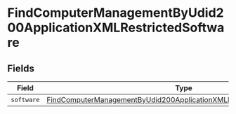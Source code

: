 # FindComputerManagementByUdid200ApplicationXMLRestrictedSoftware


## Fields

| Field                                                                                                                                                                         | Type                                                                                                                                                                          | Required                                                                                                                                                                      | Description                                                                                                                                                                   |
| ----------------------------------------------------------------------------------------------------------------------------------------------------------------------------- | ----------------------------------------------------------------------------------------------------------------------------------------------------------------------------- | ----------------------------------------------------------------------------------------------------------------------------------------------------------------------------- | ----------------------------------------------------------------------------------------------------------------------------------------------------------------------------- |
| `software`                                                                                                                                                                    | [FindComputerManagementByUdid200ApplicationXMLRestrictedSoftwareSoftware](../../models/operations/findcomputermanagementbyudid200applicationxmlrestrictedsoftwaresoftware.md) | :heavy_minus_sign:                                                                                                                                                            | N/A                                                                                                                                                                           |